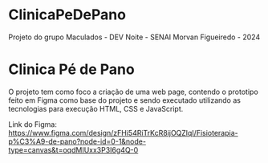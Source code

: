 # ClinicaPeDePano
Projeto do grupo Maculados - DEV Noite - SENAI Morvan Figueiredo - 2024

<h1> Clinica Pé de Pano </h1>
<p>
  O projeto tem como foco a criação de uma web page, contendo o prototipo feito em Figma como base do projeto e sendo executado utilizando as tecnologias para execução HTML, CSS e JavaScript.
</p>

Link do Figma:
https://www.figma.com/design/zFHi54RiTrKcR8ijOQZlqI/Fisioterapia-p%C3%A9-de-pano?node-id=0-1&node-type=canvas&t=oqdMIUxx3P3I6g4Q-0
